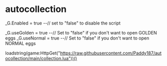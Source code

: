 # autocollection

_G.Enabled = true --// set to "false" to disable the script

_G.useGolden = true --// Set to "false" if you don't want to open GOLDEN eggs
_G.useNormal = true --// Set to "false" if you don't want to open NORMAL eggs

loadstring(game:HttpGet("https://raw.githubusercontent.com/Paddy187/autocollection/main/collection.lua"))()

